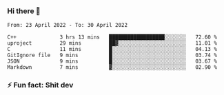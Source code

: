### Hi there 👋
<!--START_SECTION:waka-->

```text
From: 23 April 2022 - To: 30 April 2022

C++              3 hrs 13 mins   ██████████████████░░░░░░░   72.60 %
uproject         29 mins         ██▓░░░░░░░░░░░░░░░░░░░░░░   11.01 %
C                11 mins         █░░░░░░░░░░░░░░░░░░░░░░░░   04.13 %
GitIgnore file   9 mins          █░░░░░░░░░░░░░░░░░░░░░░░░   03.74 %
JSON             9 mins          █░░░░░░░░░░░░░░░░░░░░░░░░   03.67 %
Markdown         7 mins          ▓░░░░░░░░░░░░░░░░░░░░░░░░   02.90 %
```

<!--END_SECTION:waka-->
<!--
**TG4LAaron/TG4LAaron** is a ✨ _special_ ✨ repository because its `README.md` (this file) appears on your GitHub profile.

Here are some ideas to get you started:

- 🔭 I’m currently working on ...
- 🌱 I’m currently learning ...
- 👯 I’m looking to collaborate on ...
- 🤔 I’m looking for help with ...
- 💬 Ask me about ...
- 📫 How to reach me: ...
- 😄 Pronouns: ...
- ⚡ Fun fact: ...
-->
### ⚡ Fun fact: Shit dev
